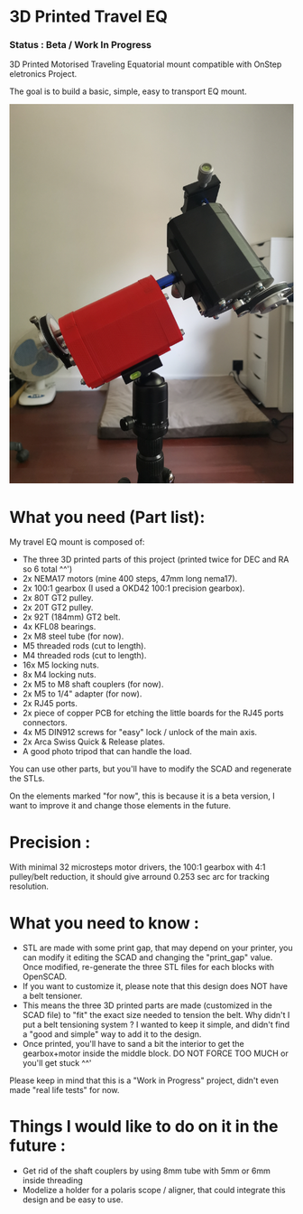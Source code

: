 # 3D Printed Travel EQ

### Status : Beta / Work In Progress

3D Printed Motorised Traveling Equatorial mount compatible with OnStep eletronics Project.

The goal is to build a basic, simple, easy to transport EQ mount.

![Travel EQ Image](https://github.com/ulysse31/OnStep_Travel_EQ/raw/master/gallery/main.jpg)


# What you need (Part list):
My travel EQ mount is composed of:
- The three 3D printed parts of this project (printed twice for DEC and RA so 6 total ^^')
- 2x NEMA17 motors (mine 400 steps, 47mm long nema17).
- 2x 100:1 gearbox (I used a OKD42 100:1 precision gearbox).
- 2x 80T GT2 pulley.
- 2x 20T GT2 pulley.
- 2x 92T (184mm) GT2 belt.
- 4x KFL08 bearings.
- 2x M8 steel tube (for now).
- M5 threaded rods (cut to length).
- M4 threaded rods (cut to length).
- 16x M5 locking nuts.
- 8x M4 locking nuts.
- 2x M5 to M8 shaft couplers (for now).
- 2x M5 to 1/4" adapter (for now).
- 2x RJ45 ports.
- 2x piece of copper PCB for etching the little boards for the RJ45 ports connectors.
- 4x M5 DIN912 screws for "easy" lock / unlock of the main axis.
- 2x Arca Swiss Quick & Release plates.
- A good photo tripod that can handle the load.

You can use other parts, but you'll have to modify the SCAD and regenerate the STLs.

On the elements marked "for now", this is because it is a beta version, I want to improve it and change those elements in the future.

# Precision :
With minimal 32 microsteps motor drivers, the 100:1 gearbox with 4:1 pulley/belt reduction, it should give arround 0.253 sec arc for tracking resolution.

# What you need to know :
- STL are made with some print gap, that may depend on your printer, you can modify it editing the SCAD and changing the "print_gap" value. Once modified, re-generate the three STL files for each blocks with OpenSCAD.
- If you want to customize it, please note that this design does NOT have a belt tensioner.
- This means the three 3D printed parts are made (customized in the SCAD file) to "fit" the exact size needed to tension the belt. Why didn't I put a belt tensioning system ? I wanted to keep it simple, and didn't find a "good and simple" way to add it to the design.
- Once printed, you'll have to sand a bit the interior to get the gearbox+motor inside the middle block. DO NOT FORCE TOO MUCH or you'll get stuck ^^'

Please keep in mind that this is a "Work in Progress" project, didn't even made "real life tests" for now.

# Things I would like to do on it in the future :
- Get rid of the shaft couplers by using 8mm tube with 5mm or 6mm inside threading
- Modelize a holder for a polaris scope / aligner, that could integrate this design and be easy to use.
